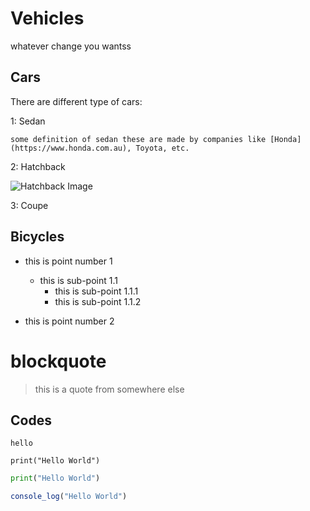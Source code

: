 # Vehicles
whatever change you wantss

## Cars

There are different type of cars:

1: Sedan

    some definition of sedan these are made by companies like [Honda](https://www.honda.com.au), Toyota, etc.

2: Hatchback

![Hatchback Image](https://images.unsplash.com/photo-1471444928139-48c5bf5173f8?ixlib=rb-4.0.3&ixid=MnwxMjA3fDB8MHxwaG90by1wYWdlfHx8fGVufDB8fHx8&auto=format&fit=crop&w=1032&q=80)

3: Coupe

## Bicycles

- this is point number 1   
    - this is sub-point 1.1
        - this is sub-point 1.1.1
        - this is sub-point 1.1.2

- this is point number 2

# blockquote

> this is a quote from somewhere else

## Codes

`hello`

```
print("Hello World")
```

```py
print("Hello World")
```

```js
console_log("Hello World")